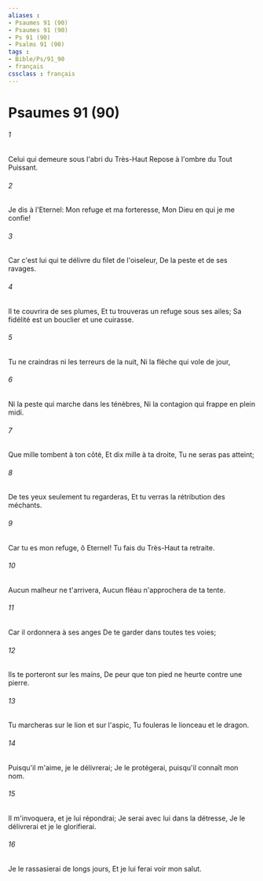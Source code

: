 ```yaml
---
aliases : 
- Psaumes 91 (90)
- Psaumes 91 (90)
- Ps 91 (90)
- Psalms 91 (90)
tags : 
- Bible/Ps/91_90
- français
cssclass : français
---
```


# Psaumes 91 (90)

###### 1
Celui qui demeure sous l'abri du Très-Haut Repose à l'ombre du Tout Puissant.
###### 2
Je dis à l'Eternel: Mon refuge et ma forteresse, Mon Dieu en qui je me confie!
###### 3
Car c'est lui qui te délivre du filet de l'oiseleur, De la peste et de ses ravages.
###### 4
Il te couvrira de ses plumes, Et tu trouveras un refuge sous ses ailes; Sa fidélité est un bouclier et une cuirasse.
###### 5
Tu ne craindras ni les terreurs de la nuit, Ni la flèche qui vole de jour,
###### 6
Ni la peste qui marche dans les ténèbres, Ni la contagion qui frappe en plein midi.
###### 7
Que mille tombent à ton côté, Et dix mille à ta droite, Tu ne seras pas atteint;
###### 8
De tes yeux seulement tu regarderas, Et tu verras la rétribution des méchants.
###### 9
Car tu es mon refuge, ô Eternel! Tu fais du Très-Haut ta retraite.
###### 10
Aucun malheur ne t'arrivera, Aucun fléau n'approchera de ta tente.
###### 11
Car il ordonnera à ses anges De te garder dans toutes tes voies;
###### 12
Ils te porteront sur les mains, De peur que ton pied ne heurte contre une pierre.
###### 13
Tu marcheras sur le lion et sur l'aspic, Tu fouleras le lionceau et le dragon.
###### 14
Puisqu'il m'aime, je le délivrerai; Je le protégerai, puisqu'il connaît mon nom.
###### 15
Il m'invoquera, et je lui répondrai; Je serai avec lui dans la détresse, Je le délivrerai et je le glorifierai.
###### 16
Je le rassasierai de longs jours, Et je lui ferai voir mon salut.
